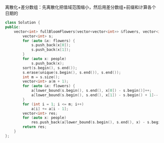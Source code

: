 离散化+差分数组：先离散化把值域范围缩小，然后用差分数组+前缀和计算各个日期的
```cpp
class Solution {
public:
    vector<int> fullBloomFlowers(vector<vector<int>> &flowers, vector<int> &people) {
        vector<int> s;
        for (auto &x: flowers) {
            s.push_back(x[0]);
            s.push_back(x[1]);
        }
        for (auto x: people)
            s.push_back(x);
        sort(s.begin(), s.end());
        s.erase(unique(s.begin(), s.end()), s.end());
        int m = s.size();
        vector<int> a(m + 1);
        for (auto &x: flowers) {
            a[lower_bound(s.begin(), s.end(), x[0]) - s.begin()]++;
            a[lower_bound(s.begin(), s.end(), x[1]) - s.begin() + 1]--;
        }
        for (int i = 1; i <= m; i++)
            a[i] += a[i - 1];
        vector<int> res;
        for (auto x: people)
            res.push_back(a[lower_bound(s.begin(), s.end(), x) - s.begin()]);
        return res;
    }
};
```
<!--stackedit_data:
eyJoaXN0b3J5IjpbMTY4NjMxNzEzNSwtMTUwMjcxOTc1MiwtMT
M0MzUwNjUxNSwtMjA4ODc0NjYxMiwtMTUwMzQxMjAyOSwtODM3
NjUxNzQ2LC01Mjc3OTU0NTQsLTgzODAzMzg5MCwtMTkyMjk2Mz
E3MCwxMjM3MjkyMTg1LDE3NzYwMTExMDMsODMzMTgxODk3LDE4
NTY4MjgyOTFdfQ==
-->
